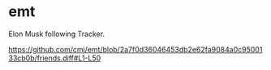 # emt
Elon Musk following Tracker.

https://github.com/cmj/emt/blob/2a7f0d36046453db2e62fa9084a0c9500133cb0b/friends.diff#L1-L50
